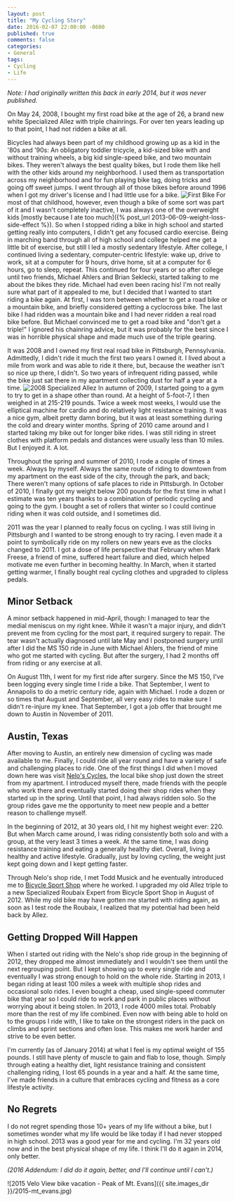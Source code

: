 ```yaml
---
layout: post
title: "My Cycling Story"
date: 2016-02-07 22:00:00 -0600
published: true
comments: false
categories:
- General
tags:
- Cycling
- Life
---
```

_Note: I had originally written this back in early 2014, but it was never published._

On May 24, 2008, I bought my first road bike at the age of 26, a brand new white Specialized Allez with triple chainrings.  For over ten years leading up to that point, I had not ridden a bike at all.

<!-- more -->

Bicycles had always been part of my childhood growing up as a kid in the '80s and '90s: An obligatory toddler tricycle, a kid-sized bike with and without training wheels, a big kid single-speed bike, and two mountain bikes.  They weren't always the best quality bikes, but I rode them like hell with the other kids around my neighborhood.  I used them as transportation across my neighborhood and for fun playing bike tag, doing tricks and going off sweet jumps.  I went through all of those bikes before around 1996 when I got my driver's license and I had little use for a bike. <img src="{{ site.images_dir }}/first_bike.jpg" alt="First Bike" class="inline-img-right"> For most of that childhood, however, even though a bike of some sort was part of it and I wasn't completely inactive, I was always one of the overweight kids [mostly because I ate too much]({% post_url 2013-06-09-weight-loss-side-effect %}).  So when I stopped riding a bike in high school and started getting really into computers, I didn't get any focused cardio exercise.  Being in marching band through all of high school and college helped me get a little bit of exercise, but still I led a mostly sedentary lifestyle.  After college, I continued living a sedentary, computer-centric lifestyle: wake up, drive to work, sit at a computer for 9 hours, drive home, sit at a computer for 6 hours, go to sleep, repeat.  This continued for four years or so after college until two friends, Michael Ahlers and Brian Seklecki, started talking to me about the bikes they ride. Michael had even been racing his!  I'm not really sure what part of it appealed to me, but I decided that I wanted to start riding a bike again.  At first, I was torn between whether to get a road bike or a mountain bike, and briefly considered getting a cyclocross bike.  The last bike I had ridden was a mountain bike and I had never ridden a real road bike before.  But Michael convinced me to get a road bike and "don't get a triple!"  I ignored his chainring advice, but it was probably for the best since I was in horrible physical shape and made much use of the triple gearing.

It was 2008 and I owned my first real road bike in Pittsburgh, Pennsylvania.  Admittedly, I didn't ride it much the first two years I owned it.  I lived about a mile from work and was able to ride it there, but, because the weather isn't so nice up there, I didn't.  So two years of infrequent riding passed, while the bike just sat there in my apartment collecting dust for half a year at a time.  <img src="{{ site.images_dir }}/2008-allez.jpg" alt="2008 Specialized Allez" class="inline-img-left">  In autumn of 2009, I started going to a gym to try to get in a shape other than round.  At a height of 5-foot-7, I then weighed in at 215-219 pounds.  Twice a week most weeks, I would use the elliptical machine for cardio and do relatively light resistance training.  It was a nice gym, albeit pretty damn boring, but it was at least something during the cold and dreary winter months.  Spring of 2010 came around and I started taking my bike out for longer bike rides.  I was still riding in street clothes with platform pedals and distances were usually less than 10 miles.  But I enjoyed it.  A lot.

Throughout the spring and summer of 2010, I rode a couple of times a week.  Always by myself.  Always the same route of riding to downtown from my apartment on the east side of the city, through the park, and back; There weren't many options of safe places to ride in Pittsburgh.  In October of 2010, I finally got my weight below 200 pounds for the first time in what I estimate was ten years thanks to a combination of periodic cycling and going to the gym.  I bought a set of rollers that winter so I could continue riding when it was cold outside, and I sometimes did.

2011 was the year I planned to really focus on cycling.  I was still living in Pittsburgh and I wanted to be strong enough to try racing.  I even made it a point to symbolically ride on my rollers on new years eve as the clocks changed to 2011.  I got a dose of life perspective that February when Mark Freese, a friend of mine, suffered heart failure and died, which helped motivate me even further in becoming healthy.  In March, when it started getting warmer, I finally bought real cycling clothes and upgraded to clipless pedals.

## Minor Setback ##

A minor setback happened in mid-April, though: I managed to tear the medial meniscus on my right knee.  While it wasn't a major injury, and didn't prevent me from cycling for the most part, it required surgery to repair.  The tear wasn't actually diagnosed until late May and I postponed surgery until after I did the MS 150 ride in June with Michael Ahlers, the friend of mine who got me started with cycling.  But after the surgery, I had 2 months off from riding or any exercise at all.

On August 11th, I went for my first ride after surgery.  Since the MS 150, I've been logging every single time I ride a bike.  That September, I went to Annapolis to do a metric century ride, again with Michael.  I rode a dozen or so times that August and September, all very easy rides to make sure I didn't re-injure my knee.  That September, I got a job offer that brought me down to Austin in November of 2011.

## Austin, Texas ##

After moving to Austin, an entirely new dimension of cycling was made available to me.  Finally, I could ride all year round and have a variety of safe and challenging places to ride.  One of the first things I did when I moved down here was visit [Nelo's Cycles](http://www.neloscycles.com), the local bike shop just down the street from my apartment.  I introduced myself there, made friends with the people who work there and eventually started doing their shop rides when they started up in the spring.  Until that point, I had always ridden solo.  So the group rides gave me the opportunity to meet new people and a better reason to challenge myself.

In the beginning of 2012, at 30 years old, I hit my highest weight ever: 220.  But when March came around, I was riding consistently both solo and with a group, at the very least 3 times a week.  At the same time, I was doing resistance training and eating a generally healthy diet.  Overall, living a healthy and active lifestyle.  Gradually, just by loving cycling, the weight just kept going down and I kept getting faster.

Through Nelo's shop ride, I met Todd Musick and he eventually introduced me to [Bicycle Sport Shop](http://www.bicyclesportshop.com) where he worked.  I upgraded my old Allez triple to a new Specialized Roubaix Expert from Bicycle Sport Shop in August of 2012.  While my old bike may have gotten me started with riding again, as soon as I test rode the Roubaix, I realized that my potential had been held back by Allez.

## Getting Dropped Will Happen ##

When I started out riding with the Nelo's shop ride group in the beginning of 2012, they dropped me almost immediately and I wouldn't see them until the next regrouping point.  But I kept showing up to every single ride and eventually I was strong enough to hold on the whole ride.  Starting in 2013, I began riding at least 100 miles a week with multiple shop rides and occasional solo rides.  I even bought a cheap, used single-speed commuter bike that year so I could ride to work and park in public places without worrying about it being stolen.  In 2013, I rode 4000 miles total.  Probably more than the rest of my life combined.  Even now with being able to hold on to the groups I ride with, I like to take on the strongest riders in the pack on climbs and sprint sections and often lose.  This makes me work harder and strive to be even better.

I'm currently (as of January 2014) at what I feel is my optimal weight of 155 pounds.  I still have plenty of muscle to gain and flab to lose, though.  Simply through eating a healthy diet, light resistance training and consistent challenging riding, I lost 65 pounds in a year and a half.  At the same time, I've made friends in a culture that embraces cycling and fitness as a core lifestyle activity.

## No Regrets ##

I do not regret spending those 10+ years of my life without a bike, but I sometimes wonder what my life would be like today if I had never stopped in high school.  2013 was a good year for me and cycling.  I'm 32 years old now and in the best physical shape of my life.  I think I'll do it again in 2014, only better.

_(2016 Addendum: I did do it again, better, and I'll continue until I can't.)_

![2015 Velo View bike vacation - Peak of Mt. Evans]({{ site.images_dir }}/2015-mt_evans.jpg)
